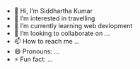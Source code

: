 - 👋 Hi, I’m Siddhartha Kumar
- 👀 I’m interested in travelling 
- 🌱 I’m currently learning web devlopment
- 💞️ I’m looking to collaborate on ...
- 📫 How to reach me ...
- 😄 Pronouns: ...
- ⚡ Fun fact: ...

<!---
sidd1011/sidd1011 is a ✨ special ✨ repository because its `README.md` (this file) appears on your GitHub profile.
You can click the Preview link to take a look at your changes.
--->
